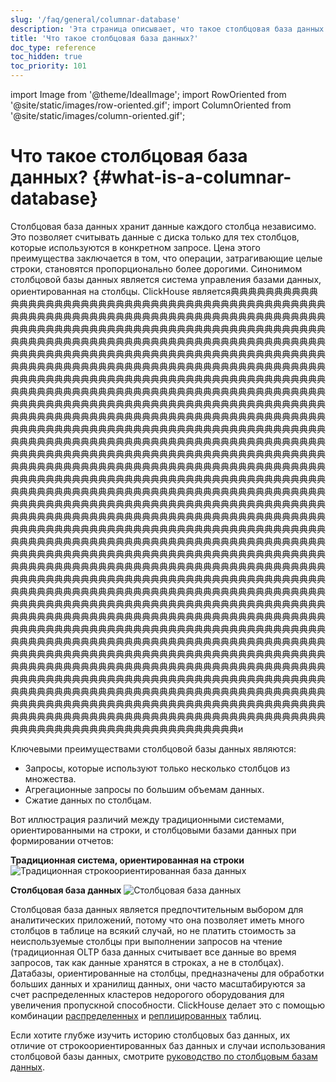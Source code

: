 ```yaml
---
slug: '/faq/general/columnar-database'
description: 'Эта страница описывает, что такое столбцовая база данных.'
title: 'Что такое столбцовая база данных?'
doc_type: reference
toc_hidden: true
toc_priority: 101
---
```

import Image from '@theme/IdealImage';
import RowOriented from '@site/static/images/row-oriented.gif';
import ColumnOriented from '@site/static/images/column-oriented.gif';


# Что такое столбцовая база данных? {#what-is-a-columnar-database}

Столбцовая база данных хранит данные каждого столбца независимо. Это позволяет считывать данные с диска только для тех столбцов, которые используются в конкретном запросе. Цена этого преимущества заключается в том, что операции, затрагивающие целые строки, становятся пропорционально более дорогими. Синонимом столбцовой базы данных является система управления базами данных, ориентированная на столбцы. ClickHouse является典典典典典典典典典典典典典典典典典典典典典典典典典典典典典典典典典典典典典典典典典典典典典典典典典典典典典典典典典典典典典典典典典典典典典典典典典典典典典典典典典典典典典典典典典典典典典典典典典典典典典典典典典典典典典典典典典典典典典典典典典典典典典典典典典典典典典典典典典典典典典典典典典典典典典典典典典典典典典典典典典典典典典典典典典典典典典典典典典典典典典典典典典典典典典典典典典典典典典典典典典典典典典典典典典典典典典典典典典典典典典典典典典典典典典典典典典典典典典典典典典典典典典典典典典典典典典典典典典典典典典典典典典典典典典典典典典典典典典典典典典典典典典典典典典典典典典典典典典典典典典典典典典典典典典典典典典典典典典典典典典典典典典典典典典典典典典典典典典典典典典典典典典典典典典典典典典典典典典典典典典典典典典典典典典典典典典典典典典典典典典典典典典典典典典典典典典典典典典典典典典典典典典典典典典典典典典典典典典典典典典典典典典典典典典典典典典典典典典典典典典典典典典典典典典典典典典典典典典典典典典典典典典典典典典典典典典典典典典典典典典典典典典典典典典典典典典典典典典典典典典典典典典典典典典典典典典典典典典典典典典典典典典典典典典典典典典典典典典典典典典典典典典典典典典典典典典典典典典典典典典典典典典典典典典典典典典典典典典典典典典典典典典典典典典典典典典典典典典典典典典典典典典典典典典典典典典典典典典典典典典典典典典典典典典典典典典典典典典典典典典典典典典典典典典典典典典典典典典典典典典典典典典典典典典典典典典典典典典典典典典典典典典典典典典典典典典典典典典典典典典典典典典典典典典典典典典典典典典典典典典典典典典典典典典典典典典典典典典典典典典典典典典典典典典典典典典典典典典典典典典典典典典典典典典典典典典典典典典典典典典典典典典典典典典典典典典典典典典典典典典典典典典典典典典典典典典典典典典典典典典典典典典典典典典典典典典典典典典典典典典典典典典典典典典典典典典典典典典典典典典典典典典典典典典典典典典典典典典典典典典典典典典典典典典典典典典典典典典典典典典典典典典典典典典典典典典典典典典典典典典典典典典典典典典典典典典典典典典典典典典典典典典典典典典典典典典典典典典典典典典典典典典典典典典典典典典典典典典典典典典典典典典典典典典典典典典典典典典典典典典典典典典典典典典典典典典典典典典典典典典典典典典典典典典典典典典典典典典典典典典典典典典典典典典典典典典典典典典典典典典典典典典典典典典典典典典典典典典典典典典典典典典典典典典典典典典典典典典典典典典典典典典典典典典典典典典典典典典典典典典典典典典典典典典典典典典典典典典典典典典典典典典典典典典典典典典典典典典典典典典典典典典典典典典典典典典典典典典典典典典典典典典典典典典典典典典典典典典典典典典典典典典典典典典典典典典典典典典典典典典典典典典典典典典典典典典典典典典典典典典典典典典典典典典典典典典典典典典典典典и

Ключевыми преимуществами столбцовой базы данных являются:

- Запросы, которые используют только несколько столбцов из множества.
- Агрегационные запросы по большим объемам данных.
- Сжатие данных по столбцам.

Вот иллюстрация различий между традиционными системами, ориентированными на строки, и столбцовыми базами данных при формировании отчетов:

**Традиционная система, ориентированная на строки**
<Image img={RowOriented} alt="Традиционная строкоориентированная база данных" size="md" border />

**Столбцовая база данных**
<Image img={ColumnOriented} alt="Столбцовая база данных" size="md" border />

Столбцовая база данных является предпочтительным выбором для аналитических приложений, потому что она позволяет иметь много столбцов в таблице на всякий случай, но не платить стоимость за неиспользуемые столбцы при выполнении запросов на чтение (традиционная OLTP база данных считывает все данные во время запросов, так как данные хранятся в строках, а не в столбцах). Датабазы, ориентированные на столбцы, предназначены для обработки больших данных и хранилищ данных, они часто масштабируются за счет распределенных кластеров недорогого оборудования для увеличения пропускной способности. ClickHouse делает это с помощью комбинации [распределенных](../../engines/table-engines/special/distributed.md) и [реплицированных](../../engines/table-engines/mergetree-family/replication.md) таблиц.

Если хотите глубже изучить историю столбцовых баз данных, их отличие от строкоориентированных баз данных и случаи использования столбцовой базы данных, смотрите [руководство по столбцовым базам данных](https://clickhouse.com/engineering-resources/what-is-columnar-database).